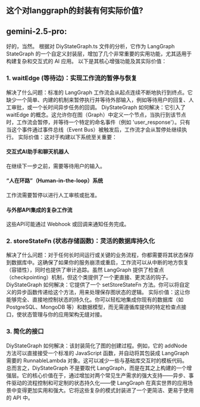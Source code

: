 ## 这个对langgraph的封装有何实际价值?

## gemini-2.5-pro:

好的，当然。
根据对 DiyStateGraph.ts 文件的分析，它作为 LangGraph StateGraph 的一个自定义封装层，增加了几个非常重要的实用功能，尤其适用于构建复杂和交互式的 AI 应用。
以下是其核心增强功能及其实际价值：

### 1. waitEdge (等待边)：实现工作流的暂停与恢复

解决了什么问题：标准的 LangGraph 工作流会从起点连续不断地执行到终点。它缺少一个简单、内建的机制来暂停执行并等待外部输入，例如等待用户的回复、人工审批，或一个长时间异步任务的回调。
DiyStateGraph 如何解决：它引入了 waitEdge 的概念。这允许你在图（Graph）中定义一个节点，当执行到该节点时，工作流会暂停，并等待一个特定的命名事件（例如 'user_response'）。只有当这个事件通过事件总线（Event Bus）被触发后，工作流才会从暂停处继续执行。
实际价值：这对于构建以下系统至关重要：

#### **交互式AI助手和聊天机器人**

在继续下一步之前，需要等待用户的输入。

#### **“人在环路”（Human-in-the-loop）系统**

工作流需要暂停以进行人工审核或批准。

#### **与外部API集成的复杂工作流**

这些API可能通过 Webhook 或回调来通知任务完成。

### 2. storeStateFn (状态存储函数)：灵活的数据库持久化

解决了什么问题：对于任何长时间运行或关键的业务流程，你都需要将其状态保存到数据库中。这确保了如果你的服务崩溃或重启，工作流可以从中断的地方恢复（容错性），同时也提供了审计追踪。虽然 LangGraph 提供了检查点（checkpointing）机制，但这个类提供了一个更直接、更灵活的钩子。
DiyStateGraph 如何解决：它提供了一个 setStoreStateFn 方法。你可以将自定义的异步函数传递给这个方法，用来处理保存图状态的逻辑。
实际价值：这让你能够完全、直接地控制状态的持久化。你可以轻松地集成你现有的数据库（如 PostgreSQL、MongoDB 等）和数据模型，而无需遵循库提供的特定检查点接口，使状态管理与你的应用架构无缝对接。

### 3. 简化的接口

DiyStateGraph 如何解决：该封装简化了图的创建过程。例如，它的 addNode 方法可以直接接受一个标准的 JavaScript 函数，并自动将其包装成 LangGraph 需要的 RunnableLambda 对象。这可以减少一些与基础库交互时的模板代码。
总而言之，DiyStateGraph 不是要取代 LangGraph，而是在其之上构建的一个增强层。它的核心价值在于，通过增加对两个常见生产需求的强大支持——异步、事件驱动的流程控制和可定制的状态持久化——使 LangGraph 在真实世界的应用场景中变得更加实用和强大。它将这些复杂的模式封装进了一个更简洁、更易于使用的 API 中。
